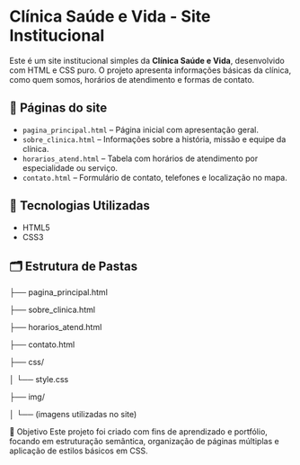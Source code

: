 # Clínica Saúde e Vida - Site Institucional

Este é um site institucional simples da **Clínica Saúde e Vida**, desenvolvido com HTML e CSS puro. O projeto apresenta informações básicas da clínica, como quem somos, horários de atendimento e formas de contato.

## 📄 Páginas do site

- `pagina_principal.html` – Página inicial com apresentação geral.
- `sobre_clinica.html` – Informações sobre a história, missão e equipe da clínica.
- `horarios_atend.html` – Tabela com horários de atendimento por especialidade ou serviço.
- `contato.html` – Formulário de contato, telefones e localização no mapa.

## 🎨 Tecnologias Utilizadas

- HTML5
- CSS3

## 🗂 Estrutura de Pastas

├── pagina_principal.html

├── sobre_clinica.html

├── horarios_atend.html

├── contato.html

├── css/

│ └── style.css

├── img/

│ └── (imagens utilizadas no site)


📌 Objetivo
Este projeto foi criado com fins de aprendizado e portfólio, focando em estruturação semântica, organização de páginas múltiplas e aplicação de estilos básicos em CSS.
